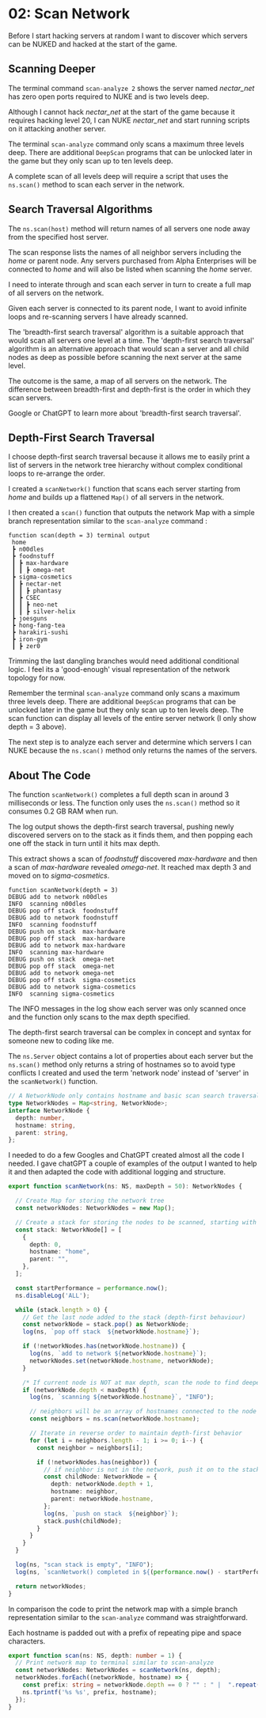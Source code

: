 # 02: Scan Network

Before I start hacking servers at random I want to discover which servers can be NUKED and hacked at the start of the game. 

## Scanning Deeper

The terminal command `scan-analyze 2` shows the server named _nectar_net_ has zero open ports required to NUKE and is two levels deep. 

Although I cannot hack _nectar_net_ at the start of the game because it requires hacking level 20, I can NUKE _nectar_net_ and start running scripts on it attacking another server.

The terminal `scan-analyze` command only scans a maximum three levels deep. There are additional `DeepScan` programs that can be unlocked later in the game but they only scan up to ten levels deep.

A complete scan of all levels deep will require a script that uses the `ns.scan()` method to scan each server in the network.

## Search Traversal Algorithms

The `ns.scan(host)` method will return names of all servers one node away from the specified host server. 

The scan response lists the names of all neighbor servers including the _home_ or parent node. Any servers purchased from Alpha Enterprises will be connected to _home_ and will also be listed when scanning the _home_ server.

I need to interate through and scan each server in turn to create a full map of all servers on the network.

Given each server is connected to its parent node, I want to avoid infinite loops and re-scanning servers I have already scanned. 

The 'breadth-first search traversal' algorithm is a suitable approach that would scan all servers one level at a time. The 'depth-first search traversal' algorithm is an alternative approach that would scan a server and all child nodes as deep as possible before scanning the next server at the same level. 

The outcome is the same, a map of all servers on the network. The difference between breadth-first and depth-first is the order in which they scan servers. 

Google or ChatGPT to learn more about 'breadth-first search traversal'.

## Depth-First Search Traversal

I choose depth-first search traversal because it allows me to easily print a list of servers in the network tree hierarchy without complex conditional loops to re-arrange the order.  

I created a `scanNetwork()` function that scans each server starting from _home_ and builds up a flattened `Map()` of all servers in the network.


I then created a `scan()` function that outputs the network Map with a simple branch representation similar to the `scan-analyze` command :

```
function scan(depth = 3) terminal output
 home
 ┣ n00dles
 ┣ foodnstuff
 ┃ ┣ max-hardware
 ┃ ┃ ┣ omega-net
 ┣ sigma-cosmetics
 ┃ ┣ nectar-net
 ┃ ┃ ┣ phantasy
 ┃ ┣ CSEC
 ┃ ┃ ┣ neo-net
 ┃ ┃ ┣ silver-helix
 ┣ joesguns
 ┣ hong-fang-tea
 ┣ harakiri-sushi
 ┣ iron-gym
 ┃ ┣ zer0
```
Trimming the last dangling branches would need additional conditional logic. I feel its a 'good-enough' visual representation of the network topology for now. 

Remember the terminal `scan-analyze` command only scans a maximum three levels deep. There are additional `DeepScan` programs that can be unlocked later in the game but they only scan up to ten levels deep. The scan function can display all levels of the entire server network (I only show depth = 3 above). 

The next step is to analyze each server and determine which servers I can NUKE because the `ns.scan()` method only returns the names of the servers.

## About The Code

The function `scanNetwork()` completes a full depth scan in around 3 milliseconds or less. The function only uses the `ns.scan()` method so it consumes 0.2 GB RAM when run. 

The log output shows the depth-first search traversal, pushing newly discovered servers on to the stack as it finds them, and then popping each one off the stack in turn until it hits max depth. 

This extract shows a scan of _foodnstuff_ discovered _max-hardware_ and then a scan of _max-hardware_ revealed _omega-net_. It reached max depth 3 and moved on to _sigma-cosmetics_.

```
function scanNetwork(depth = 3)
DEBUG add to network n00dles
INFO  scanning n00dles
DEBUG pop off stack  foodnstuff
DEBUG add to network foodnstuff
INFO  scanning foodnstuff
DEBUG push on stack  max-hardware
DEBUG pop off stack  max-hardware
DEBUG add to network max-hardware
INFO  scanning max-hardware
DEBUG push on stack  omega-net
DEBUG pop off stack  omega-net
DEBUG add to network omega-net
DEBUG pop off stack  sigma-cosmetics
DEBUG add to network sigma-cosmetics
INFO  scanning sigma-cosmetics
```
The INFO messages in the log show each server was only scanned once and the function only scans to the max depth specified.

The depth-first search traversal can be complex in concept and syntax for someone new to coding like me. 

The `ns.Server` object contains a lot of properties about each server but the `ns.scan()` method only returns a string of hostnames so to avoid type conflicts I created and used the term 'network node' instead of 'server' in the `scanNetwork()` function. 

``` typescript
// A NetworkNode only contains hostname and basic scan search traversal properties
type NetworkNodes = Map<string, NetworkNode>;
interface NetworkNode {
  depth: number,
  hostname: string,
  parent: string,
};
```
I needed to do a few Googles and ChatGPT created almost all the code I needed. I gave chatGPT a couple of examples of the output I wanted to help it and then adapted the code with additional logging and structure. 

```typescript
export function scanNetwork(ns: NS, maxDepth = 50): NetworkNodes {

  // Create Map for storing the network tree
  const networkNodes: NetworkNodes = new Map();

  // Create a stack for storing the nodes to be scanned, starting with the home server at depth zero
  const stack: NetworkNode[] = [
    {
      depth: 0,
      hostname: "home",
      parent: "",
    },
  ];

  const startPerformance = performance.now();
  ns.disableLog('ALL');

  while (stack.length > 0) {
    // Get the last node added to the stack (depth-first behaviour)
    const networkNode = stack.pop() as NetworkNode;
    log(ns, `pop off stack  ${networkNode.hostname}`);

    if (!networkNodes.has(networkNode.hostname)) {
      log(ns, `add to network ${networkNode.hostname}`);
      networkNodes.set(networkNode.hostname, networkNode);
    }

    /* If current node is NOT at max depth, scan the node to find deeper connections */
    if (networkNode.depth < maxDepth) {
      log(ns, `scanning ${networkNode.hostname}`, "INFO");

      // neighbors will be an array of hostnames connected to the node including home, parent node, and purchased servers.
      const neighbors = ns.scan(networkNode.hostname);

      // Iterate in reverse order to maintain depth-first behavior
      for (let i = neighbors.length - 1; i >= 0; i--) {
        const neighbor = neighbors[i];

        if (!networkNodes.has(neighbor)) {
          // if neighbor is not in the network, push it on to the stack!
          const childNode: NetworkNode = {
            depth: networkNode.depth + 1,
            hostname: neighbor,
            parent: networkNode.hostname,
          };
          log(ns, `push on stack  ${neighbor}`);
          stack.push(childNode);
        }
      }
    }
  } 

  log(ns, "scan stack is empty", "INFO");
  log(ns, `scanNetwork() completed in ${(performance.now() - startPerformance).toFixed(2)} milliseconds`, "SUCCESS");

  return networkNodes;
}
```

In comparison the code to print the network map with a simple branch representation similar to the `scan-analyze` command was straightforward. 

Each hostname is padded out with a prefix of repeating pipe and space characters.

``` typescript
export function scan(ns: NS, depth: number = 1) {
  // Print network map to terminal similar to scan-analyze
  const networkNodes: NetworkNodes = scanNetwork(ns, depth);
  networkNodes.forEach((networkNode, hostname) => {
    const prefix: string = networkNode.depth == 0 ? "" : " |  ".repeat(networkNode.depth-1) + " |--";
    ns.tprintf('%s %s', prefix, hostname);
  });
}
```